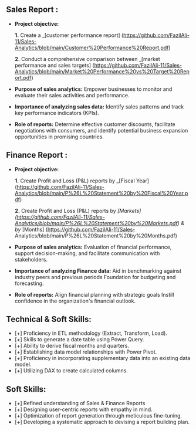 ## Sales Report :


- **Project objective:** 

  **1.** Create a _[customer performance report] (https://github.com/FazilAli-11/Sales-Analytics/blob/main/Customer%20Performance%20Report.pdf)

  **2.** Conduct a comprehensive comparison between _[market performance and sales targets] (https://github.com/FazilAli-11/Sales-Analytics/blob/main/Market%20Performance%20vs%20Target%20Report.pdf)

- **Purpose of sales analytics:** Empower businesses to monitor and evaluate their sales activities and performance.

- **Importance of analyzing sales data:** Identify sales patterns and track key performance indicators (KPIs).

- **Role of reports:** Determine effective customer discounts, facilitate negotiations with consumers, and identify potential business expansion opportunities in promising countries.



## Finance Report :

- **Project objective:** 

  **1.** Create Profit and Loss (P&L) reports by _[Fiscal Year] (https://github.com/FazilAli-11/Sales-Analytics/blob/main/P%26L%20Statement%20by%20Fiscal%20Year.pdf)

  **2.** Create Profit and Loss (P&L) reports by _[Markets] (https://github.com/FazilAli-11/Sales-Analytics/blob/main/P%26L%20Statement%20by%20Markets.pdf) & by_ [Months] (https://github.com/FazilAli-11/Sales- 
         Analytics/blob/main/P%26L%20Statement%20by%20Months.pdf)

- **Purpose of sales analytics:** Evaluation of financial performance, support decision-making, and facilitate communication with stakeholders.

- **Importance of analyzing Finance data:** Aid in benchmarking against industry peers and previous periods Foundation for budgeting and forecasting.

- **Role of reports:** Align financial planning with strategic goals Instill confidence in the organization's financial outlook.


## Technical & Soft Skills:
- [+]	Proficiency in ETL methodology (Extract, Transform, Load).
- [+]	Skills to generate a date table using Power Query.
- [+]	Ability to derive fiscal months and quarters.
- [+]	Establishing data model relationships with Power Pivot.
- [+]	Proficiency in incorporating supplementary data into an existing data model.
- [+]	Utilizing DAX to create calculated columns.

## Soft Skills:
- [+]	Refined understanding of Sales & Finance Reports
- [+]	Designing user-centric reports with empathy in mind.
- [+]	Optimization of report generation through meticulous fine-tuning.
- [+]	Developing a systematic approach to devising a report building plan.
